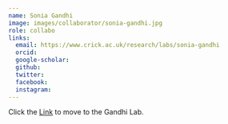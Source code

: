 ```yaml
---
name: Sonia Gandhi
image: images/collaborator/sonia-gandhi.jpg
role: collabo
links:
  email: https://www.crick.ac.uk/research/labs/sonia-gandhi
  orcid:
  google-scholar:
  github:
  twitter:
  facebook:
  instagram: 
---
```


Click the <a href="https://www.crick.ac.uk/research/find-a-researcher/sonia-gandhi"> Link</a>  to move to the Gandhi Lab.
